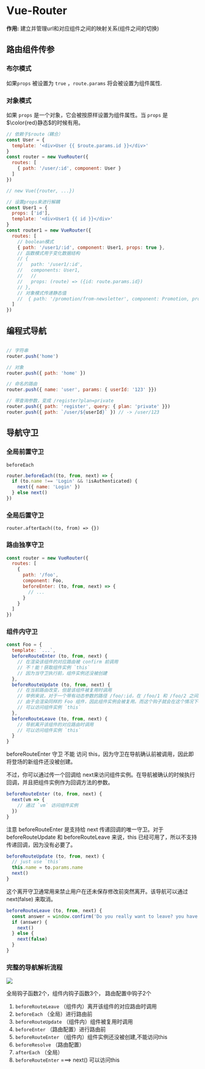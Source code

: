 # Vue-Router
**作用:** 建立并管理url和对应组件之间的映射关系(组件之间的切换)

## 路由组件传参
### 布尔模式
如果```props``` 被设置为 ```true``` ，```route.params``` 将会被设置为组件属性.

### 对象模式
如果 ```props``` 是一个对象，它会被按原样设置为组件属性。当 ```props``` 是$\color{red}静态$的时候有用。

```js
// 依赖于$route（耦合）
const User = {
  template: '<div>User {{ $route.params.id }}</div>'
}
const router = new VueRouter({
  routes: [
    { path: '/user/:id', component: User }
  ] 
})

// new Vue({router, ...})

// 设置props来进行解耦
const User1 = {
  props: ['id'],
  template: '<div>User1 {{ id }}</div>'
}
const router1 = new VueRouter({
  routes: [
    // boolean模式
    { path: '/user1/:id', component: User1, props: true },
    // 函数模式用于变化数据结构
    // {
    //   path: '/user1/:id',
    //   components: User1,
    //   // 
    //   props: (route) => ({id: route.params.id}) 
    // },
    // 对象模式传递静态值
    //  { path: '/promotion/from-newsletter', component: Promotion, props: { newsletterPopup: false } }
  ]
})

```

## 编程式导航
```js

// 字符串
router.push('home')

// 对象
router.push({ path: 'home' })

// 命名的路由
router.push({ name: 'user', params: { userId: '123' }})

// 带查询参数，变成 /register?plan=private
router.push({ path: 'register', query: { plan: 'private' }})
router.push({ path: `/user/${userId}` }) // -> /user/123

```

## 导航守卫

### 全局前置守卫
```beforeEach```

```js
router.beforeEach((to, from, next) => {
  if (to.name !== 'Login' && !isAuthenticated) {
    next({ name: 'Login' })
  } else next()
})
```

### 全局后置守卫
```router.afterEach((to, from) => {})```

### 路由独享守卫
```js
const router = new VueRouter({
  routes: [
    {
      path: '/foo',
      component: Foo,
      beforeEnter: (to, from, next) => {
        // ...
      }
    }
  ]
})
```

### 组件内守卫
```js
const Foo = {
  template: `...`,
  beforeRouteEnter (to, from, next) {
    // 在渲染该组件的对应路由被 confirm 前调用
    // 不！能！获取组件实例 `this`
    // 因为当守卫执行前，组件实例还没被创建
  },
  beforeRouteUpdate (to, from, next) {
    // 在当前路由改变，但是该组件被复用时调用
    // 举例来说，对于一个带有动态参数的路径 /foo/:id，在 /foo/1 和 /foo/2 之间跳转的时候，
    // 由于会渲染同样的 Foo 组件，因此组件实例会被复用。而这个钩子就会在这个情况下被调用。
    // 可以访问组件实例 `this`
  },
  beforeRouteLeave (to, from, next) {
    // 导航离开该组件的对应路由时调用
    // 可以访问组件实例 `this`
  }
}
```
beforeRouteEnter 守卫 不能 访问 this，因为守卫在导航确认前被调用，因此即将登场的新组件还没被创建。

不过，你可以通过传一个回调给 next来访问组件实例。在导航被确认的时候执行回调，并且把组件实例作为回调方法的参数。
```js
beforeRouteEnter (to, from, next) {
  next(vm => {
    // 通过 `vm` 访问组件实例
  })
}
```
注意 beforeRouteEnter 是支持给 next 传递回调的唯一守卫。对于 beforeRouteUpdate 和 beforeRouteLeave 来说，this 已经可用了，所以不支持传递回调，因为没有必要了。
```js
beforeRouteUpdate (to, from, next) {
  // just use `this`
  this.name = to.params.name
  next()
}
```
这个离开守卫通常用来禁止用户在还未保存修改前突然离开。该导航可以通过 next(false) 来取消。
```js
beforeRouteLeave (to, from, next) {
  const answer = window.confirm('Do you really want to leave? you have unsaved changes!')
  if (answer) {
    next()
  } else {
    next(false)
  }
}
```
### 完整的导航解析流程
![](图片/VueRouter流程.png)

全局钩子函数2个，组件内钩子函数3个， 路由配置中钩子2个

1. ```beforeRouteLeave``` （组件内）离开该组件的对应路由时调用
2. ```beforeEach``` （全局）进行路由前
3. ```beforeRouteUpdate``` （组件内）组件被复用时调用
4. ```beforeEnter``` （路由配置）进行路由前
5. ```beforeRouteEnter``` （组件内）组件实例还没被创建,不能访问this
6. ```beforeResolve``` （路由配置）
7. ```afterEach``` （全局）
8. ```beforeRouteEnter``` ===> next() 可以访问this
